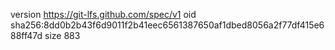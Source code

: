 version https://git-lfs.github.com/spec/v1
oid sha256:8dd0b2b43f6d9011f2b41eec6561387650af1dbed8056a2f77df415e688ff47d
size 883
